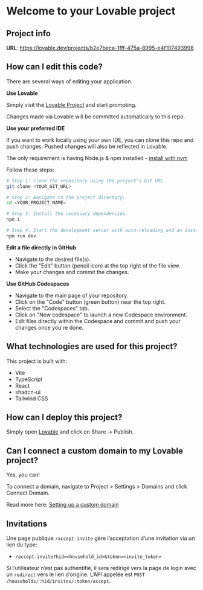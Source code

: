 # Welcome to your Lovable project

## Project info

**URL**: https://lovable.dev/projects/b2e7beca-1fff-475a-8995-e4f107493998

## How can I edit this code?

There are several ways of editing your application.

**Use Lovable**

Simply visit the [Lovable Project](https://lovable.dev/projects/b2e7beca-1fff-475a-8995-e4f107493998) and start prompting.

Changes made via Lovable will be committed automatically to this repo.

**Use your preferred IDE**

If you want to work locally using your own IDE, you can clone this repo and push changes. Pushed changes will also be reflected in Lovable.

The only requirement is having Node.js & npm installed - [install with nvm](https://github.com/nvm-sh/nvm#installing-and-updating)

Follow these steps:

```sh
# Step 1: Clone the repository using the project's Git URL.
git clone <YOUR_GIT_URL>

# Step 2: Navigate to the project directory.
cd <YOUR_PROJECT_NAME>

# Step 3: Install the necessary dependencies.
npm i

# Step 4: Start the development server with auto-reloading and an instant preview.
npm run dev
```

**Edit a file directly in GitHub**

- Navigate to the desired file(s).
- Click the "Edit" button (pencil icon) at the top right of the file view.
- Make your changes and commit the changes.

**Use GitHub Codespaces**

- Navigate to the main page of your repository.
- Click on the "Code" button (green button) near the top right.
- Select the "Codespaces" tab.
- Click on "New codespace" to launch a new Codespace environment.
- Edit files directly within the Codespace and commit and push your changes once you're done.

## What technologies are used for this project?

This project is built with:

- Vite
- TypeScript
- React
- shadcn-ui
- Tailwind CSS

## How can I deploy this project?

Simply open [Lovable](https://lovable.dev/projects/b2e7beca-1fff-475a-8995-e4f107493998) and click on Share -> Publish.

## Can I connect a custom domain to my Lovable project?

Yes, you can!

To connect a domain, navigate to Project > Settings > Domains and click Connect Domain.

Read more here: [Setting up a custom domain](https://docs.lovable.dev/tips-tricks/custom-domain#step-by-step-guide)
 
## Invitations

Une page publique `/accept-invite` gère l’acceptation d’une invitation via un lien du type:

- `/accept-invite?hid=<household_id>&token=<invite_token>`

Si l’utilisateur n’est pas authentifié, il sera redirigé vers la page de login avec un `redirect` vers le lien d’origine. L’API appelée est `POST /households/:hid/invites/:token/accept`.
